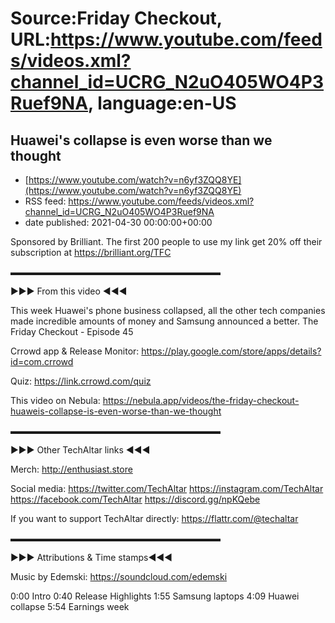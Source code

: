# Source:Friday Checkout, URL:https://www.youtube.com/feeds/videos.xml?channel_id=UCRG_N2uO405WO4P3Ruef9NA, language:en-US

## Huawei's collapse is even worse than we thought
 - [https://www.youtube.com/watch?v=n6yf3ZQQ8YE](https://www.youtube.com/watch?v=n6yf3ZQQ8YE)
 - RSS feed: https://www.youtube.com/feeds/videos.xml?channel_id=UCRG_N2uO405WO4P3Ruef9NA
 - date published: 2021-04-30 00:00:00+00:00

Sponsored by Brilliant. The first 200 people to use my link get 20% off their subscription at https://brilliant.org/TFC

▬▬▬▬▬▬▬▬▬▬▬▬▬▬▬▬▬▬▬▬▬▬▬▬

►►► From this video ◄◄◄

This week Huawei's phone business collapsed, all the other tech companies made incredible amounts of money and Samsung announced a better.
The Friday Checkout - Episode 45

Crrowd app & Release Monitor: https://play.google.com/store/apps/details?id=com.crrowd   

Quiz: https://link.crrowd.com/quiz   

This video on Nebula: https://nebula.app/videos/the-friday-checkout-huaweis-collapse-is-even-worse-than-we-thought

▬▬▬▬▬▬▬▬▬▬▬▬▬▬▬▬▬▬▬▬▬▬▬▬


►►► Other TechAltar links ◄◄◄

Merch: 
http://enthusiast.store 

Social media: 
https://twitter.com/TechAltar 
https://instagram.com/TechAltar 
https://facebook.com/TechAltar 
https://discord.gg/npKQebe


If you want to support TechAltar directly:
 https://flattr.com/@techaltar 

▬▬▬▬▬▬▬▬▬▬▬▬▬▬▬▬▬▬▬▬▬▬▬▬

►►► Attributions & Time stamps◄◄◄

Music by Edemski: https://soundcloud.com/edemski 

0:00 Intro
0:40 Release Highlights
1:55 Samsung laptops
4:09 Huawei collapse
5:54 Earnings week

